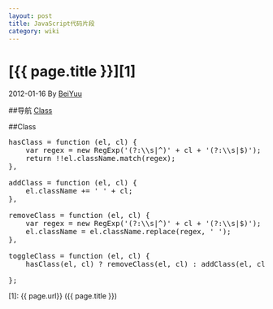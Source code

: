 ```yaml
---
layout: post
title: JavaScript代码片段
category: wiki 
---
```

# [{{ page.title }}][1]
2012-01-16 By [BeiYuu][]

##导航
[Class](#class)

##Class
<a name="class"></a>
<pre class="prettyprint">
hasClass = function (el, cl) {
    var regex = new RegExp('(?:\\s|^)' + cl + '(?:\\s|$)');
    return !!el.className.match(regex);
},

addClass = function (el, cl) {
    el.className += ' ' + cl;
},

removeClass = function (el, cl) {
    var regex = new RegExp('(?:\\s|^)' + cl + '(?:\\s|$)');
    el.className = el.className.replace(regex, ' ');
},

toggleClass = function (el, cl) {
    hasClass(el, cl) ? removeClass(el, cl) : addClass(el, cl);

};
</pre>


[BeiYuu]:    http://beiyuu.com  "BeiYuu"
[1]:    {{ page.url}}  ({{ page.title }})

